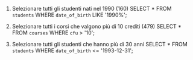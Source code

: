 1. Selezionare tutti gli studenti nati nel 1990 (160)
SELECT * FROM `students` WHERE `date_of_birth` LIKE '1990%';

2. Selezionare tutti i corsi che valgono più di 10 crediti (479)
SELECT * FROM `courses` WHERE `cfu` > '10';

3. Selezionare tutti gli studenti che hanno più di 30 anni
SELECT * FROM `students` WHERE `date_of_birth` <= '1993-12-31';